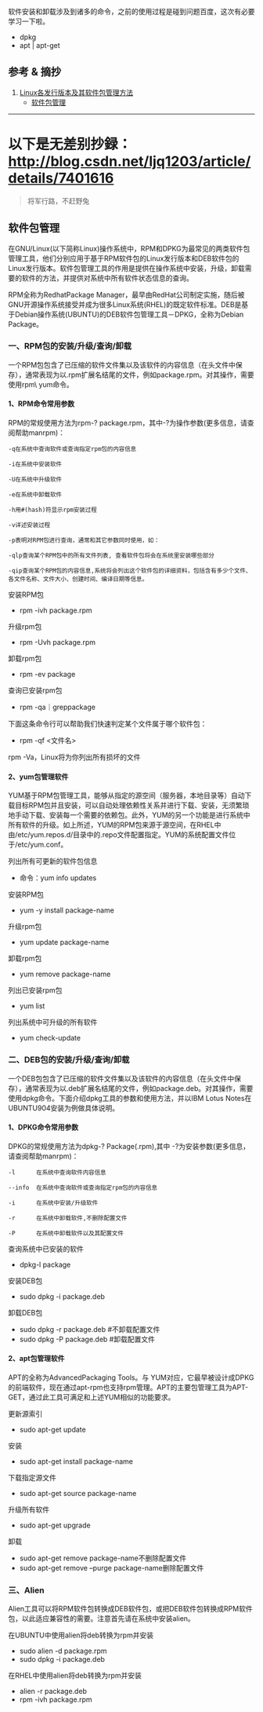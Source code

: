 软件安装和卸载涉及到诸多的命令，之前的使用过程是碰到问题百度，这次有必要学习一下啦。

- dpkg
- apt | apt-get




## 参考 & 摘抄
1. [Linux各发行版本及其软件包管理方法](http://blog.csdn.net/conanswp/article/details/23673453)
    - [软件包管理](http://blog.csdn.net/ljq1203/article/details/7401616)

---- 

# 以下是无差别抄録：http://blog.csdn.net/ljq1203/article/details/7401616
>将军行路，不赶野兔

## 软件包管理


在GNU/Linux(以下简称Linux)操作系统中，RPM和DPKG为最常见的两类软件包管理工具，他们分别应用于基于RPM软件包的Linux发行版本和DEB软件包的Linux发行版本。软件包管理工具的作用是提供在操作系统中安装，升级，卸载需要的软件的方法，并提供对系统中所有软件状态信息的查询。

RPM全称为RedhatPackage Manager，最早由RedHat公司制定实施，随后被GNU开源操作系统接受并成为很多Linux系统(RHEL)的既定软件标准。DEB是基于Debian操作系统(UBUNTU)的DEB软件包管理工具－DPKG，全称为Debian Package。



### 一、RPM包的安装/升级/查询/卸载

一个RPM包包含了已压缩的软件文件集以及该软件的内容信息（在头文件中保存），通常表现为以.rpm扩展名结尾的文件，例如package.rpm。对其操作，需要使用rpm\ yum命令。



#### 1、RPM命令常用参数

RPM的常规使用方法为rpm-? package.rpm，其中-?为操作参数(更多信息，请查阅帮助manrpm)：

    -q在系统中查询软件或查询指定rpm包的内容信息

    -i在系统中安装软件

    -U在系统中升级软件

    -e在系统中卸载软件

    -h用#(hash)符显示rpm安装过程

    -v详述安装过程

    -p表明对RPM包进行查询，通常和其它参数同时使用，如：

    -qlp查询某个RPM包中的所有文件列表, 查看软件包将会在系统里安装哪些部分

    -qip查询某个RPM包的内容信息,系统将会列出这个软件包的详细资料，包括含有多少个文件、各文件名称、文件大小、创建时间、编译日期等信息。





安装RPM包
- rpm   -ivh package.rpm

升级rpm包
- rpm  -Uvh package.rpm

卸载rpm包
- rpm   -ev package

查询已安装rpm包
- rpm  -qa｜greppackage

下面这条命令行可以帮助我们快速判定某个文件属于哪个软件包：
- rpm -qf <文件名>

rpm -Va，Linux将为你列出所有损坏的文件

#### 2、yum包管理软件

YUM基于RPM包管理工具，能够从指定的源空间（服务器，本地目录等）自动下载目标RPM包并且安装，可以自动处理依赖性关系并进行下载、安装，无须繁琐地手动下载、安装每一个需要的依赖包。此外，YUM的另一个功能是进行系统中所有软件的升级。如上所述，YUM的RPM包来源于源空间，在RHEL中由/etc/yum.repos.d/目录中的.repo文件配置指定。YUM的系统配置文件位于/etc/yum.conf。

列出所有可更新的软件包信息
- 命令：yum info updates

安装RPM包
- yum -y install package-name

升级rpm包
- yum update package-name

卸载rpm包
- yum remove package-name

列出已安装rpm包
- yum list

列出系统中可升级的所有软件
- yum  check-update

### 二、DEB包的安装/升级/查询/卸载

一个DEB包包含了已压缩的软件文件集以及该软件的内容信息（在头文件中保存），通常表现为以.deb扩展名结尾的文件，例如package.deb。对其操作，需要使用dpkg命令。下面介绍dpkg工具的参数和使用方法，并以IBM Lotus Notes在UBUNTU904安装为例做具体说明。

#### 1、DPKG命令常用参数

DPKG的常规使用方法为dpkg-? Package(.rpm),其中 -?为安装参数(更多信息，请查阅帮助manrpm)：

    -l      在系统中查询软件内容信息

    --info  在系统中查询软件或查询指定rpm包的内容信息

    -i      在系统中安装/升级软件

    -r      在系统中卸载软件,不删除配置文件

    -P      在系统中卸载软件以及其配置文件



查询系统中已安装的软件
- dpkg-l package

安装DEB包
- sudo dpkg -i package.deb

卸载DEB包
- sudo dpkg -r package.deb #不卸载配置文件
- sudo dpkg -P package.deb #卸载配置文件

#### 2、apt包管理软件

APT的全称为AdvancedPackaging Tools。与 YUM对应，它最早被设计成DPKG的前端软件，现在通过apt-rpm也支持rpm管理。APT的主要包管理工具为APT-GET，通过此工具可满足和上述YUM相似的功能要求。

更新源索引
- sudo  apt-get update

安装
- sudo  apt-get install package-name

下载指定源文件
- sudo  apt-get source package-name

升级所有软件
- sudo  apt-get upgrade

卸载
- sudo  apt-get remove package-name不删除配置文件
- sudo  apt-get remove –purge package-name删除配置文件

### 三、Alien

Alien工具可以将RPM软件包转换成DEB软件包，或把DEB软件包转换成RPM软件包，以此适应兼容性的需要。注意首先请在系统中安装alien。

在UBUNTU中使用alien将deb转换为rpm并安装
- sudo  alien -d package.rpm
- sudo dpkg -i package.deb

在RHEL中使用alien将deb转换为rpm并安装
- alien -r package.deb
- rpm -ivh package.rpm